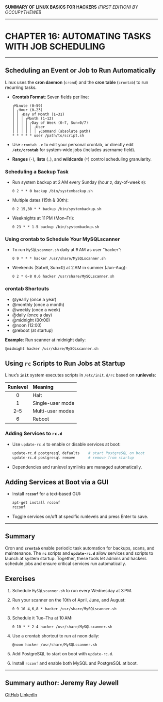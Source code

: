 **SUMMARY OF**
**LINUX BASICS FOR HACKERS**
*(FIRST EDITION) BY OCCUPYTHEWEB*

---

# CHAPTER 16: AUTOMATING TASKS WITH JOB SCHEDULING

---

## Scheduling an Event or Job to Run Automatically

Linux uses the **cron daemon** (`crond`) and the **cron table** (`crontab`) to run recurring tasks.

* **Crontab Format**: Seven fields per line:

  ```text
  ┌Minute (0–59)
  │ ┌Hour (0–23)
  │ │ ┌Day of Month (1–31)
  │ │ │ ┌Month (1–12)
  │ │ │ │ ┌Day of Week (0–7, Sun=0/7)
  │ │ │ │ │ ┌User
  │ │ │ │ │ │ ┌Command (absolute path)
  * * * * * user /path/to/script.sh
  ```
* Use `crontab -e` to edit your personal crontab, or directly edit **`/etc/crontab`** for system-wide jobs (includes username field).
* **Ranges** (`-`), **lists** (`,`), and **wildcards** (`*`) control scheduling granularity.

### Scheduling a Backup Task

* Run system backup at 2 AM every Sunday (hour `2`, day-of-week `0`):

  ```text
  0 2 * * 0 backup /bin/systembackup.sh
  ```
* Multiple dates (15th & 30th):

  ```text
  0 2 15,30 * * backup /bin/systembackup.sh
  ```
* Weeknights at 11 PM (Mon–Fri):

  ```text
  0 23 * * 1-5 backup /bin/systembackup.sh
  ```

### Using crontab to Schedule Your MySQLscanner

* To run `MySQLscanner.sh` daily at 9 AM as user “hacker”:

  ```text
  0 9 * * * hacker /usr/share/MySQLscanner.sh
  ```
* Weekends (Sat=6, Sun=0) at 2 AM in summer (Jun–Aug):

  ```text
  0 2 * 6-8 0,6 hacker /usr/share/MySQLscanner.sh
  ```

### crontab Shortcuts

* @yearly  (once a year)
* @monthly (once a month)
* @weekly  (once a week)
* @daily   (once a day)
* @midnight (00:00)
* @noon    (12:00)
* @reboot  (at startup)

**Example**: Run scanner at midnight daily:

```text
@midnight hacker /usr/share/MySQLscanner.sh
```

## Using `rc` Scripts to Run Jobs at Startup

Linux’s **`init`** system executes scripts in `/etc/init.d/rc` based on **runlevels**:

| Runlevel | Meaning          |
| :------: | :--------------- |
|     0    | Halt             |
|     1    | Single-user mode |
|    2–5   | Multi-user modes |
|     6    | Reboot           |

### Adding Services to `rc.d`

* Use `update-rc.d` to enable or disable services at boot:

  ```bash
  update-rc.d postgresql defaults    # start PostgreSQL on boot
  update-rc.d postgresql remove      # remove from startup
  ```
* Dependencies and runlevel symlinks are managed automatically.

## Adding Services at Boot via a GUI

* Install **`rcconf`** for a text‑based GUI:

  ```bash
  apt-get install rcconf
  rcconf
  ```
* Toggle services on/off at specific runlevels and press Enter to save.

---

## Summary

Cron and **`crontab`** enable periodic task automation for backups, scans, and maintenance.
The **`rc`** scripts and **`update-rc.d`** allow services and scripts to launch at system startup.
Together, these tools let admins and hackers schedule jobs and ensure critical services run automatically.

## Exercises

1. Schedule `MySQLscanner.sh` to run every Wednesday at 3 PM.
2. Run your scanner on the 10th of April, June, and August:

   ```text
   0 9 10 4,6,8 * hacker /usr/share/MySQLscanner.sh
   ```
3. Schedule it Tue–Thu at 10 AM:

   ```text
   0 10 * * 2-4 hacker /usr/share/MySQLscanner.sh
   ```
4. Use a crontab shortcut to run at noon daily:

   ```text
   @noon hacker /usr/share/MySQLscanner.sh
   ```
5. Add PostgreSQL to start on boot with `update-rc.d`.
6. Install `rcconf` and enable both MySQL and PostgreSQL at boot.

---

## Summary author: **Jeremy Ray Jewell**

[GitHub](https://github.com/jeremyrayjewell)
[LinkedIn](https://www.linkedin.com/in/jeremyrayjewell)
